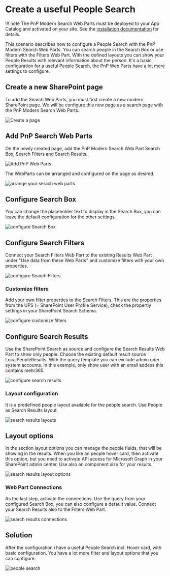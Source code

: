 # Create a useful People Search

!!! note
    The PnP Modern Search Web Parts must be deployed to your App Catalog and activated on your site. See the [installation documentation](../installation.md) for details.

This scenario describes how to configure a People Search with the PnP Modern Search Web Parts. You can search people in the Search Box or use filters with the Filters Web Part. With the defined layouts you can show your People Results with relevant information about the person. It's a basic configuration for a useful People Search, the PnP Web Parts have a lot more settings to configure.

## Create a new SharePoint page
To add the Search Web Parts, you must first create a new modern SharePoint page. We will be configure this new page as a search page with the PnP Modern Search Web Parts.

![Create a page](assets/create-a-useful-people-search/Create-a-page.png)

## Add PnP Search Web Parts
On the newly created page, add the PnP Modern Search Web Part Search Box, Search Filters and Search Results. 

![Add PnP Web Parts](assets/create-a-useful-people-search/Add-PnP-Web-Parts.png)

The WebParts can be arranged and configured on the page as desired.

![arrange your serach web parts](assets/create-a-useful-people-search/arrange-your-search-web-parts.png)

## Configure Search Box
You can change the placeholder text to display in the Search Box, you can leave the default configuration for the other settings.

![configure Search Box](assets/create-a-useful-people-search/configure-Search-Box.png)

## Configure Search Filters
Connect your Search Filters Web Part to the existing Results Web Part under "Use data from these Web Parts" and customize filters with your own properties.

![configure Search Filters](assets/create-a-useful-people-search/configure-search-filters.png)

### Customize filters
Add your own filter properties to the Search Filters. This are the properties from the UPS (= SharePoint User Profile Service), check the propertiy settings in your SharePoint Search Schema.

![configure customize filters](assets/create-a-useful-people-search/configure-customize-filters.png)

## Configure Search Results
Use the SharePoint Search as source and configure the Search Results Web Part to show only people. Choose the existing default result source LocalPeopleResults. With the query template you can exclude admin oder system accounts. In this example, only show user with an email addess this contains mehr365.

![configure search results](assets/create-a-useful-people-search/configure-search-results.png)

### Layout configuration
It is a predefined people layout available for the people search. Use People as Search Results layout.

![search results layouts](assets/create-a-useful-people-search/search-results-layouts.png)

## Layout options
In the section layout options you can manage the people fields, that will be showing in the results. When you like an people hover card, then activate this option, but you need to activate API access for Microsoft Graph in your SharePoint admin center. Use also an component size for your results.

![search results layout options](assets/create-a-useful-people-search/search-results-layout-options.png)

### Web Part Connections
As the last step, activate the connections. Use the query from your configured Search Box, you can also configure a default value. Connect your Search Results also to the Filters Web Part.

![search results connections](assets/create-a-useful-people-search/search-results-connections.png)

## Solution
After the configuration i have a useful People Search incl. Hover card, with basic configuration. You have a lot more filter and layout options that you can configure.

![people search](assets/create-a-useful-people-search/people-search.png)
